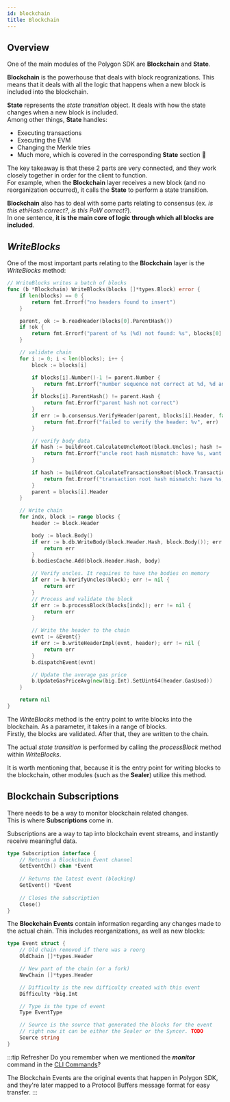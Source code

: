 ```yaml
---
id: blockchain
title: Blockchain
---
```


## Overview

One of the main modules of the Polygon SDK are **Blockchain** and **State**. <br />

**Blockchain** is the powerhouse that deals with block reogranizations. This means that it deals with all the logic that happens when a new block is included into the blockchain.

**State** represents the *state transition* object. It deals with how the state changes when a new block is included. <br /> Among other things, **State** handles:
* Executing transactions
* Executing the EVM
* Changing the Merkle tries
* Much more, which is covered in the corresponding **State** section 🙂

The key takeaway is that these 2 parts are very connected, and they work closely together in order for the client to function. <br /> For example, when the **Blockchain** layer receives a new block (and no reorganization occurred), it calls the **State** to perform a state transition.

**Blockchain** also has to deal with some parts relating to consensus (ex. *is this ethHash correct?*, *is this PoW correct?*). <br /> In one sentence, **it is the main core of logic through which all blocks are included**.

## *WriteBlocks*

One of the most important parts relating to the **Blockchain** layer is the *WriteBlocks* method:

````go title="blockchain/blockchain.go"
// WriteBlocks writes a batch of blocks
func (b *Blockchain) WriteBlocks(blocks []*types.Block) error {
	if len(blocks) == 0 {
		return fmt.Errorf("no headers found to insert")
	}

	parent, ok := b.readHeader(blocks[0].ParentHash())
	if !ok {
		return fmt.Errorf("parent of %s (%d) not found: %s", blocks[0].Hash().String(), blocks[0].Number(), blocks[0].ParentHash())
	}

	// validate chain
	for i := 0; i < len(blocks); i++ {
		block := blocks[i]

		if blocks[i].Number()-1 != parent.Number {
			return fmt.Errorf("number sequence not correct at %d, %d and %d", i, blocks[i].Number(), parent.Number)
		}
		if blocks[i].ParentHash() != parent.Hash {
			return fmt.Errorf("parent hash not correct")
		}
		if err := b.consensus.VerifyHeader(parent, blocks[i].Header, false, true); err != nil {
			return fmt.Errorf("failed to verify the header: %v", err)
		}

		// verify body data
		if hash := buildroot.CalculateUncleRoot(block.Uncles); hash != blocks[i].Header.Sha3Uncles {
			return fmt.Errorf("uncle root hash mismatch: have %s, want %s", hash, blocks[i].Header.Sha3Uncles)
		}
		
		if hash := buildroot.CalculateTransactionsRoot(block.Transactions); hash != blocks[i].Header.TxRoot {
			return fmt.Errorf("transaction root hash mismatch: have %s, want %s", hash, blocks[i].Header.TxRoot)
		}
		parent = blocks[i].Header
	}

	// Write chain
	for indx, block := range blocks {
		header := block.Header

		body := block.Body()
		if err := b.db.WriteBody(block.Header.Hash, block.Body()); err != nil {
			return err
		}
		b.bodiesCache.Add(block.Header.Hash, body)

		// Verify uncles. It requires to have the bodies on memory
		if err := b.VerifyUncles(block); err != nil {
			return err
		}
		// Process and validate the block
		if err := b.processBlock(blocks[indx]); err != nil {
			return err
		}

		// Write the header to the chain
		evnt := &Event{}
		if err := b.writeHeaderImpl(evnt, header); err != nil {
			return err
		}
		b.dispatchEvent(evnt)

		// Update the average gas price
		b.UpdateGasPriceAvg(new(big.Int).SetUint64(header.GasUsed))
	}

	return nil
}
````
The *WriteBlocks* method is the entry point to write blocks into the blockchain. As a parameter, it takes in a range of blocks.<br />
Firstly, the blocks are validated. After that, they are written to the chain.

The actual *state transition* is performed by calling the *processBlock* method within *WriteBlocks*.

It is worth mentioning that, because it is the entry point for writing blocks to the blockchain, other modules (such as the **Sealer**) utilize this method.

## Blockchain Subscriptions

There needs to be a way to monitor blockchain related changes. <br />
This is where **Subscriptions** come in. 

Subscriptions are a way to tap into blockchain event streams, and instantly receive meaningful data.

````go title="blockchain/subscription.go"
type Subscription interface {
    // Returns a Blockchain Event channel
	GetEventCh() chan *Event
	
	// Returns the latest event (blocking)
	GetEvent() *Event
	
	// Closes the subscription
	Close()
}
````

The **Blockchain Events** contain information regarding any changes made to the actual chain. This includes reorganizations, as well as new blocks:

````go title="blockchain/subscription.go"
type Event struct {
	// Old chain removed if there was a reorg
	OldChain []*types.Header

	// New part of the chain (or a fork)
	NewChain []*types.Header

	// Difficulty is the new difficulty created with this event
	Difficulty *big.Int

	// Type is the type of event
	Type EventType

	// Source is the source that generated the blocks for the event
	// right now it can be either the Sealer or the Syncer. TODO
	Source string
}
````

:::tip Refresher
Do you remember when we mentioned the ***monitor*** command in the [CLI Commands](/docs/home/cli-commands)?

The Blockchain Events are the original events that happen in Polygon SDK, and they're later mapped to a Protocol Buffers message format for easy transfer.
:::